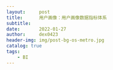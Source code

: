 ```yaml
---
layout:     post
title:      用户画像：用户画像数据指标体系
subtitle:   
date:       2022-01-27
author:     dex0423
header-img: img/post-bg-os-metro.jpg
catalog: true
tags:
    - BI
---
```



# 
